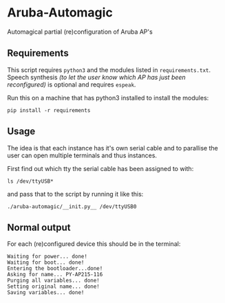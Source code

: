 # Aruba-Automagic
Automagical partial (re)configuration of Aruba AP's

## Requirements
This script requires `python3` and the modules listed in `requirements.txt`.
Speech synthesis _(to let the user know which AP has just been reconfigured)_ is optional and requires `espeak`.

Run this on a machine that has python3 installed to install the modules:
```
pip install -r requirements
```

## Usage
The idea is that each instance has it's own serial cable and to parallise the user can open multiple terminals and thus instances.

First find out which tty the serial cable has been assigned to with:
```
ls /dev/ttyUSB*
```

and pass that to the script by running it like this:
```
./aruba-automagic/__init.py__ /dev/ttyUSB0
```

## Normal output
For each (re)configured device this should be in the terminal:
```
Waiting for power... done!
Waiting for boot... done!
Entering the bootloader...done!
Asking for name... PY-AP215-116
Purging all variables... done!
Setting original name... done!
Saving variables... done!
```
